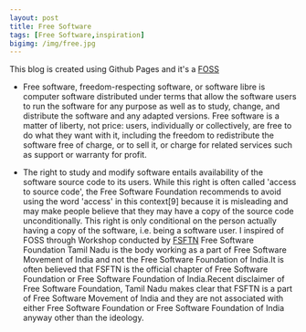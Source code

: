 ```yaml
---
layout: post
title: Free Software
tags: [Free Software,inspiration]
bigimg: /img/free.jpg
---
```


This blog is created using Github Pages and it's a 
[FOSS](https://en.wikipedia.org/wiki/Free_and_open-source_software)
* Free software, freedom-respecting software, or software libre is computer software distributed under terms that allow the software users to run the software for any purpose as well as to study, change, and distribute the software and any adapted versions. Free software is a matter of liberty, not price: users, individually or collectively, are free to do what they want with it, including the freedom to redistribute the software free of charge, or to sell it, or charge for related services such as support or warranty for profit.

* The right to study and modify software entails availability of the software source code to its users. While this right is often called 'access to source code', the Free Software Foundation recommends to avoid using the word 'access' in this context[9] because it is misleading and may make people believe that they may have a copy of the source code unconditionally. This right is only conditional on the person actually having a copy of the software, i.e. being a software user.
I inspired of FOSS through Workshop conducted by 
[FSFTN](https://en.wikipedia.org/wiki/Free_Software_Foundation_Tamil_Nadu)
Free Software Foundation Tamil Nadu is the body working as a part of Free Software Movement of India and not the Free Software Foundation of India.It is often believed that FSFTN is the official chapter of Free Software Foundation or Free Software Foundation of India.Recent disclaimer of Free Software Foundation, Tamil Nadu makes clear that FSFTN is a part of Free Software Movement of India and they are not associated with either Free Software Foundation or Free Software Foundation of India anyway other than the ideology.
